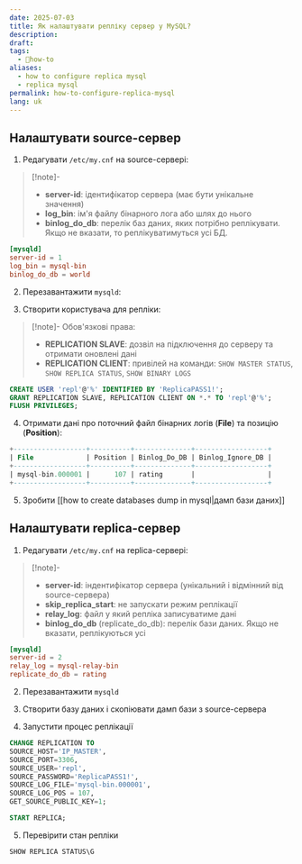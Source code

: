 ```yaml
---
date: 2025-07-03
title: Як налаштувати репліку сервер у MySQL?
description: 
draft: 
tags:
  - 🦮how-to
aliases:
  - how to configure replica mysql
  - replica mysql
permalink: how-to-configure-replica-mysql
lang: uk
---
```

## Налаштувати source-сервер

1. Редагувати `/etc/my.cnf` на source-сервері:

> [!note]-
> - **server-id**: ідентифікатор сервера (має бути унікальне значення)
> - **log_bin**: ім'я файлу бінарного лога або шлях до нього
> - **binlog_do_db**: перелік баз даних, яких потрібно реплікувати. Якщо не вказати, то реплікуватимуться усі БД.

```toml
[mysqld]
server-id = 1
log_bin = mysql-bin
binlog_do_db = world
```

2. Перезавантажити `mysqld`:

3. Створити користувача для репліки:

> [!note]-
> Обов'язкові права:
> - **REPLICATION SLAVE**: дозвіл на підключення до серверу та отримати оновлені дані
> - **REPLICATION CLIENT**: привілей на команди: `SHOW MASTER STATUS`, `SHOW REPLICA STATUS`, `SHOW BINARY LOGS`

```sql
CREATE USER 'repl'@'%' IDENTIFIED BY 'ReplicaPASS1!';  
GRANT REPLICATION SLAVE, REPLICATION CLIENT ON *.* TO 'repl'@'%';
FLUSH PRIVILEGES;
```

4. Отримати дані про поточний файл бінарних логів (**File**) та позицію (**Position**):

```sql
+------------------+----------+--------------+------------------+
| File             | Position | Binlog_Do_DB | Binlog_Ignore_DB |
+------------------+----------+--------------+------------------+
| mysql-bin.000001 |      107 | rating       |                  |
+------------------+----------+--------------+------------------+
```

5. Зробити [[how to create databases dump in mysql|дамп бази даних]]

## Налаштувати replica-сервер

1. Редагувати `/etc/my.cnf` на replica-сервері:

> [!note]-
> - **server-id**: індентифікатор сервера (унікальний і відмінний від source-сервера)
> - **skip_replica_start**: не запускати режим реплікації
> - **relay_log**: файл у який репліка записуватиме дані
> - **binlog_do_db** (replicate_do_db): перелік бази даних. Якщо не вказати, реплікуються усі

```toml
[mysqld]
server-id = 2
relay_log = mysql-relay-bin
replicate_do_db = rating
```

2. Перезавантажити `mysqld`

3. Створити базу даних і скопіювати дамп бази з source-сервера

4. Запустити процес реплікації

```sql
CHANGE REPLICATION TO  
SOURCE_HOST='IP_MASTER',  
SOURCE_PORT=3306,  
SOURCE_USER='repl',  
SOURCE_PASSWORD='ReplicaPASS1!',  
SOURCE_LOG_FILE='mysql-bin.000001',  
SOURCE_LOG_POS = 107,  
GET_SOURCE_PUBLIC_KEY=1;

START REPLICA;
```

5. Перевірити стан репліки

```sql
SHOW REPLICA STATUS\G
```

